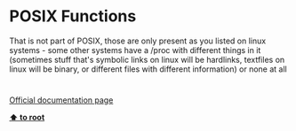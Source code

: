 # POSIX Functions




<div class="phpcode"><span class="html">
That is not part of POSIX, those are only present as you listed on linux systems - some other systems have a /proc with different things in it (sometimes stuff that&apos;s symbolic links on linux will be hardlinks, textfiles on linux will be binary, or different files with different information) or none at all</span>
</div>
  

#

[Official documentation page](https://www.php.net/manual/en/ref.posix.php)

**[⬆ to root](/)**